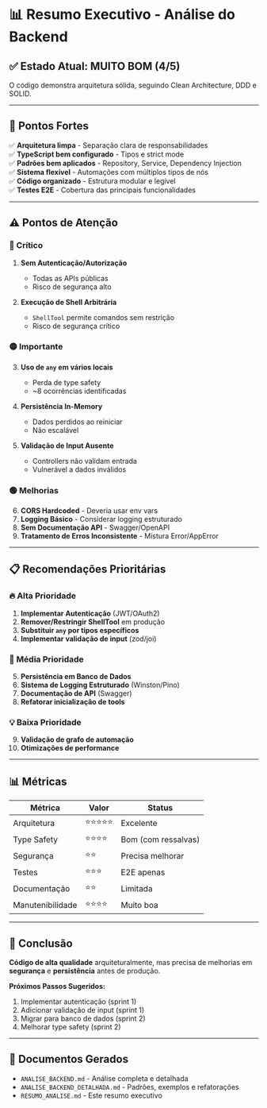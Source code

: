 # 📊 Resumo Executivo - Análise do Backend

## ✅ Estado Atual: **MUITO BOM** (4/5)

O código demonstra arquitetura sólida, seguindo Clean Architecture, DDD e SOLID.

---

## 🎯 Pontos Fortes

✅ **Arquitetura limpa** - Separação clara de responsabilidades  
✅ **TypeScript bem configurado** - Tipos e strict mode  
✅ **Padrões bem aplicados** - Repository, Service, Dependency Injection  
✅ **Sistema flexível** - Automações com múltiplos tipos de nós  
✅ **Código organizado** - Estrutura modular e legível  
✅ **Testes E2E** - Cobertura das principais funcionalidades  

---

## ⚠️ Pontos de Atenção

### 🔴 Crítico

1. **Sem Autenticação/Autorização**
   - Todas as APIs públicas
   - Risco de segurança alto

2. **Execução de Shell Arbitrária**
   - `ShellTool` permite comandos sem restrição
   - Risco de segurança crítico

### 🟡 Importante

3. **Uso de `any` em vários locais**
   - Perda de type safety
   - ~8 ocorrências identificadas

4. **Persistência In-Memory**
   - Dados perdidos ao reiniciar
   - Não escalável

5. **Validação de Input Ausente**
   - Controllers não validam entrada
   - Vulnerável a dados inválidos

### 🟢 Melhorias

6. **CORS Hardcoded** - Deveria usar env vars  
7. **Logging Básico** - Considerar logging estruturado  
8. **Sem Documentação API** - Swagger/OpenAPI  
9. **Tratamento de Erros Inconsistente** - Mistura Error/AppError  

---

## 📋 Recomendações Prioritárias

### 🔥 Alta Prioridade

1. **Implementar Autenticação** (JWT/OAuth2)
2. **Remover/Restringir ShellTool** em produção
3. **Substituir `any` por tipos específicos**
4. **Implementar validação de input** (zod/joi)

### 📌 Média Prioridade

5. **Persistência em Banco de Dados**
6. **Sistema de Logging Estruturado** (Winston/Pino)
7. **Documentação de API** (Swagger)
8. **Refatorar inicialização de tools**

### 💡 Baixa Prioridade

9. **Validação de grafo de automação**
10. **Otimizações de performance**

---

## 📊 Métricas

| Métrica | Valor | Status |
|---------|-------|--------|
| Arquitetura | ⭐⭐⭐⭐⭐ | Excelente |
| Type Safety | ⭐⭐⭐⭐ | Bom (com ressalvas) |
| Segurança | ⭐⭐ | Precisa melhorar |
| Testes | ⭐⭐⭐ | E2E apenas |
| Documentação | ⭐⭐ | Limitada |
| Manutenibilidade | ⭐⭐⭐⭐ | Muito boa |

---

## 🎯 Conclusão

**Código de alta qualidade** arquiteturalmente, mas precisa de melhorias em **segurança** e **persistência** antes de produção.

**Próximos Passos Sugeridos:**
1. Implementar autenticação (sprint 1)
2. Adicionar validação de input (sprint 1)
3. Migrar para banco de dados (sprint 2)
4. Melhorar type safety (sprint 2)

---

## 📁 Documentos Gerados

- `ANALISE_BACKEND.md` - Análise completa e detalhada
- `ANALISE_BACKEND_DETALHADA.md` - Padrões, exemplos e refatorações
- `RESUMO_ANALISE.md` - Este resumo executivo
